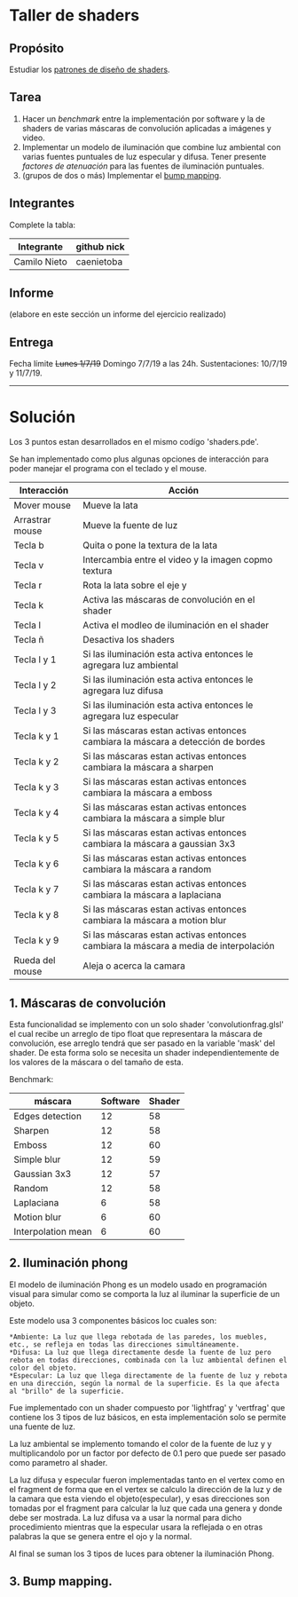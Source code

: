 # Taller de shaders

## Propósito

Estudiar los [patrones de diseño de shaders](http://visualcomputing.github.io/Shaders/#/4).

## Tarea

1. Hacer un _benchmark_ entre la implementación por software y la de shaders de varias máscaras de convolución aplicadas a imágenes y video.
2. Implementar un modelo de iluminación que combine luz ambiental con varias fuentes puntuales de luz especular y difusa. Tener presente _factores de atenuación_ para las fuentes de iluminación puntuales.
3. (grupos de dos o más) Implementar el [bump mapping](https://en.wikipedia.org/wiki/Bump_mapping).

## Integrantes

Complete la tabla:

|  Integrante  | github nick |
|--------------|-------------|
| Camilo Nieto | caenietoba  |

## Informe

(elabore en este sección un informe del ejercicio realizado)

## Entrega

Fecha límite ~~Lunes 1/7/19~~ Domingo 7/7/19 a las 24h. Sustentaciones: 10/7/19 y 11/7/19.

-------------------------------------------------------------------------------------------------------------

# Solución

Los 3 puntos estan desarrollados en el mismo codígo 'shaders.pde'.

Se han implementado como plus algunas opciones de interacción para poder manejar el programa con el teclado y el mouse.

  |   Interacción   |                                       Acción                                        |
  |-----------------|-------------------------------------------------------------------------------------|
  | Mover mouse     | Mueve la lata                                                                       |
  | Arrastrar mouse | Mueve la fuente de luz                                                              |
  | Tecla b         | Quita o pone la textura de la lata                                                  |
  | Tecla v         | Intercambia entre el video y la imagen copmo textura                                |
  | Tecla r         | Rota la lata sobre el eje y                                                         |
  | Tecla k         | Activa las máscaras de convolución en el shader                                     |
  | Tecla l         | Activa el modleo de iluminación en el shader                                        |
  | Tecla ñ         | Desactiva los shaders                                                               |
  | Tecla l y 1     | Si las iluminación esta activa entonces le agregara luz ambiental                   |
  | Tecla l y 2     | Si las iluminación esta activa entonces le agregara luz difusa                      |
  | Tecla l y 3     | Si las iluminación esta activa entonces le agregara luz especular                   |
  | Tecla k y 1     | Si las máscaras estan activas entonces cambiara la máscara a detección de bordes    |
  | Tecla k y 2     | Si las máscaras estan activas entonces cambiara la máscara a sharpen                |
  | Tecla k y 3     | Si las máscaras estan activas entonces cambiara la máscara a emboss                 |
  | Tecla k y 4     | Si las máscaras estan activas entonces cambiara la máscara a simple blur            |
  | Tecla k y 5     | Si las máscaras estan activas entonces cambiara la máscara a gaussian 3x3           |
  | Tecla k y 6     | Si las máscaras estan activas entonces cambiara la máscara a random                 |
  | Tecla k y 7     | Si las máscaras estan activas entonces cambiara la máscara a laplaciana             |
  | Tecla k y 8     | Si las máscaras estan activas entonces cambiara la máscara a motion blur            |
  | Tecla k y 9     | Si las máscaras estan activas entonces cambiara la máscara a media de interpolación |
  | Rueda del mouse | Aleja o acerca la camara                                                            |


## 1. Máscaras de convolución

Esta funcionalidad se implemento con un solo shader 'convolutionfrag.glsl' el cual recibe un arreglo de tipo float que representara la máscara de convolución, ese arreglo tendrá que ser pasado en la variable 'mask' del shader. De esta forma solo se necesita un shader independientemente de los valores de la máscara o del tamaño de esta.

Benchmark:

  |       máscara      | Software | Shader |
  |--------------------|----------|--------|
  | Edges detection    |    12    |   58   |
  | Sharpen            |    12    |   58   |
  | Emboss             |    12    |   60   |
  | Simple blur        |    12    |   59   |
  | Gaussian 3x3       |    12    |   57   |
  | Random             |    12    |   58   |
  | Laplaciana         |     6    |   58   |
  | Motion blur        |     6    |   60   |
  | Interpolation mean |     6    |   60   |

## 2. Iluminación phong

El modelo de iluminación Phong es un modelo usado en programación visual para simular como se comporta la luz al iluminar la superficie de un objeto. 

Este modelo usa 3 componentes básicos loc cuales son: 

    *Ambiente: La luz que llega rebotada de las paredes, los muebles, etc., se refleja en todas las direcciones simultáneamente.
    *Difusa: La luz que llega directamente desde la fuente de luz pero rebota en todas direcciones, combinada con la luz ambiental definen el color del objeto.
    *Especular: La luz que llega directamente de la fuente de luz y rebota en una dirección, según la normal de la superficie. Es la que afecta al "brillo" de la superficie.

Fue implementado con un shader compuesto por 'lightfrag' y 'vertfrag' que contiene los 3 tipos de luz básicos, en esta implementación solo se permite una fuente de luz. 

La luz ambiental se implemento tomando el color de la fuente de luz y y multiplicandolo por un factor por defecto de 0.1 pero que puede ser pasado como parametro al shader.

La luz difusa y especular fueron implementadas tanto en el vertex como en el fragment de forma que en el vertex se calculo la dirección de la luz y de la camara que esta viendo el objeto(especular), y esas direcciones son tomadas por el fragment para calcular la luz que cada una genera y donde debe ser mostrada. La luz difusa va a usar la normal para dicho procedimiento mientras que la especular usara la reflejada o en otras palabras la que se genera entre el ojo y la normal. 

Al final se suman los 3 tipos de luces para obtener la iluminación Phong.

## 3. Bump mapping.



